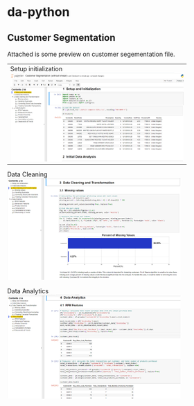 # da-python

## Customer Segmentation
Attached is some preview on customer segementation file. 
<p>
  <table>
    <tr>
      <td><span>Setup initialization</span><br>
  <span><img src="https://github.com/ktoh-repo/da-python/blob/main/preview_python_cust_seg.png" alt="drawing" width="400"/></span>
      </td>
    </tr>
  </table>
  

  <span>Data Cleaning</span><br>
  <span><img src="https://github.com/ktoh-repo/da-python/blob/main/preview_python_cust_seg_2.png" alt="drawing" width="400"/></span>

  <span>Data Analytics</span><br>
  <span><img src="https://github.com/ktoh-repo/da-python/blob/main/preview_python_cust_seg_3.png" alt="drawing" width="400"/></span>
</p>
